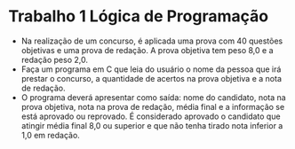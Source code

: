 # Trabalho 1 Lógica de Programação
- Na realização de um concurso, é aplicada uma prova com 40 questões objetivas e uma prova de redação. A prova objetiva tem peso 8,0 e a redação peso 2,0.
- Faça um programa em C que leia do usuário o nome da pessoa que irá prestar o concurso, a quantidade de acertos na prova objetiva e a nota de redação.
- O programa deverá apresentar como saída: nome do candidato, nota na prova objetiva, nota na prova de redação, média final e a informação se está aprovado ou reprovado. É considerado aprovado o candidato que atingir média final 8,0 ou superior e que não tenha tirado nota inferior a 1,0 em redação.

